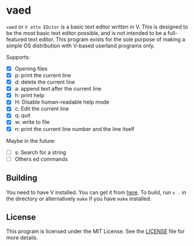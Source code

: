 # vaed
`vaed` or `V atto EDitor` is a basic text editor written in V. This is designed
to be the most basic text editor possible, and is not intended to be a
full-featured text editor. This program exists for the sole purpose of making a
simple OS distribution with V-based userland programs only.

Supports:
- [X] Opening files
- [X] p: print the current line
- [X] d: delete the current line
- [X] a: append text after the current line
- [X] h: print help
- [X] H: Disable human-readable help mode
- [X] c: Edit the current line
- [X] q: quit
- [X] w: write to file
- [X] n: print the current line number and the line itself

Maybe in the future:
- [ ] s: Search for a string
- [ ] Others ed commands

## Building

You need to have V installed. You can get it from [here](vlang.io).
To build, run `v .` in the directory or alternatively `make` if you have `make`
installed.

## License
This program is licensed under the MIT License. See the [LICENSE](LICENSE) file
for more details.
